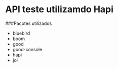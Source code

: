 # API teste utilizamdo Hapi

###Pacotes utilizados

- bluebird
- boom
- good
- good-console
- hapi
- joi

